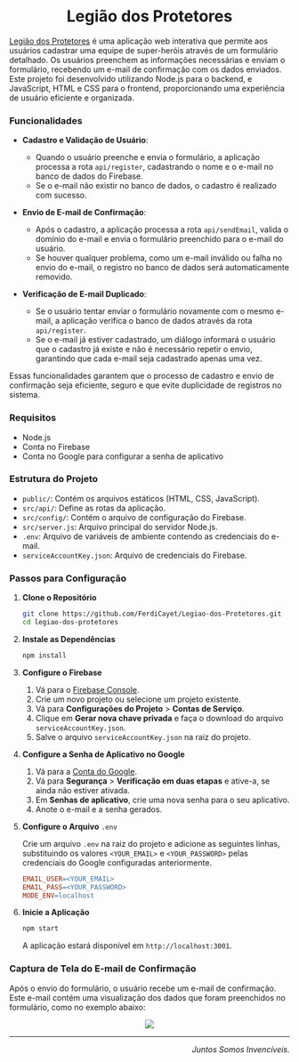<h1 align="center">Legião dos Protetores</h1>

<a href="https://form-legiaodosprotetores.vercel.app">Legião dos Protetores</a> é uma aplicação web interativa que permite aos usuários cadastrar uma equipe de super-heróis através de um formulário detalhado. Os usuários preenchem as informações necessárias e enviam o formulário, recebendo um e-mail de confirmação com os dados enviados. Este projeto foi desenvolvido utilizando Node.js para o backend, e JavaScript, HTML e CSS para o frontend, proporcionando uma experiência de usuário eficiente e organizada.

### Funcionalidades

- **Cadastro e Validação de Usuário**:
  - Quando o usuário preenche e envia o formulário, a aplicação processa a rota `api/register`, cadastrando o nome e o e-mail no banco de dados do Firebase.
  - Se o e-mail não existir no banco de dados, o cadastro é realizado com sucesso.

- **Envio de E-mail de Confirmação**:
  - Após o cadastro, a aplicação processa a rota `api/sendEmail`, valida o domínio do e-mail e envia o formulário preenchido para o e-mail do usuário.
  - Se houver qualquer problema, como um e-mail inválido ou falha no envio do e-mail, o registro no banco de dados será automaticamente removido.

- **Verificação de E-mail Duplicado**:
  - Se o usuário tentar enviar o formulário novamente com o mesmo e-mail, a aplicação verifica o banco de dados através da rota `api/register`.
  - Se o e-mail já estiver cadastrado, um diálogo informará o usuário que o cadastro já existe e não é necessário repetir o envio, garantindo que cada e-mail seja cadastrado apenas uma vez.

Essas funcionalidades garantem que o processo de cadastro e envio de confirmação seja eficiente, seguro e que evite duplicidade de registros no sistema.

### Requisitos

- Node.js
- Conta no Firebase
- Conta no Google para configurar a senha de aplicativo

### Estrutura do Projeto

- `public/`: Contém os arquivos estáticos (HTML, CSS, JavaScript).
- `src/api/`: Define as rotas da aplicação.
- `src/config/`: Contém o arquivo de configuração do Firebase.
- `src/server.js`: Arquivo principal do servidor Node.js.
- `.env`: Arquivo de variáveis de ambiente contendo as credenciais do e-mail.
- `serviceAccountKey.json`: Arquivo de credenciais do Firebase.

### Passos para Configuração

1. **Clone o Repositório**

    ```bash
    git clone https://github.com/FerdiCayet/Legiao-dos-Protetores.git
    cd legiao-dos-protetores
    ```

2. **Instale as Dependências**

    ```bash
    npm install
    ```

3. **Configure o Firebase**

    1. Vá para o [Firebase Console](https://console.firebase.google.com/).
    2. Crie um novo projeto ou selecione um projeto existente.
    3. Vá para **Configurações do Projeto** > **Contas de Serviço**.
    4. Clique em **Gerar nova chave privada** e faça o download do arquivo `serviceAccountKey.json`.
    5. Salve o arquivo `serviceAccountKey.json` na raiz do projeto.

4. **Configure a Senha de Aplicativo no Google**

    1. Vá para a [Conta do Google](https://myaccount.google.com/).
    2. Vá para **Segurança** > **Verificação em duas etapas** e ative-a, se ainda não estiver ativada.
    3. Em **Senhas de aplicativo**, crie uma nova senha para o seu aplicativo.
    4. Anote o e-mail e a senha gerados.

5. **Configure o Arquivo** `.env`

    Crie um arquivo `.env` na raiz do projeto e adicione as seguintes linhas, substituindo os valores `<YOUR_EMAIL>` e `<YOUR_PASSWORD>` pelas credenciais do Google configuradas anteriormente.

    ```makefile
    EMAIL_USER=<YOUR_EMAIL>
    EMAIL_PASS=<YOUR_PASSWORD>
    MODE_ENV=localhost
    ```

6. **Inicie a Aplicação**

    ```bash
    npm start
    ```

    A aplicação estará disponível em `http://localhost:3001`.

### Captura de Tela do E-mail de Confirmação

Após o envio do formulário, o usuário recebe um e-mail de confirmação. Este e-mail contém uma visualização dos dados que foram preenchidos no formulário, como no exemplo abaixo:

<div align="center">
    <img src="https://form-legiaodosprotetores.vercel.app/imgs/E-mail de Confirmação - Legião dos Protetores.png">
</div>

<hr>
<div align="right">
    <p><i>Juntos Somos Invencíveis.</i></p>
</div>